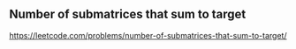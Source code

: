 ## Number of submatrices that sum to target
https://leetcode.com/problems/number-of-submatrices-that-sum-to-target/
